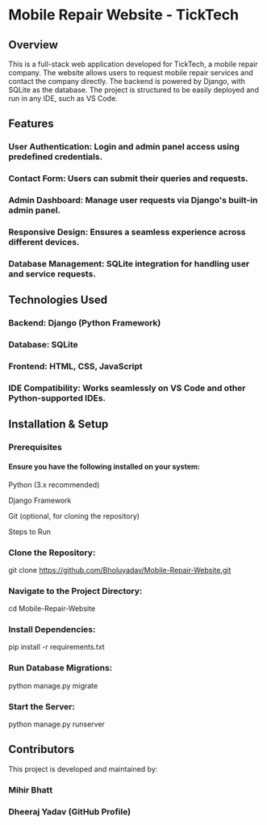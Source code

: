 # Mobile Repair Website - TickTech

## Overview

This is a full-stack web application developed for TickTech, a mobile repair company. The website allows users to request mobile repair services and contact the company directly. The backend is powered by Django, with SQLite as the database. The project is structured to be easily deployed and run in any IDE, such as VS Code.

## Features

### User Authentication: Login and admin panel access using predefined credentials.

### Contact Form: Users can submit their queries and requests.

### Admin Dashboard: Manage user requests via Django's built-in admin panel.

### Responsive Design: Ensures a seamless experience across different devices.

### Database Management: SQLite integration for handling user and service requests.

## Technologies Used

### Backend: Django (Python Framework)

### Database: SQLite

### Frontend: HTML, CSS, JavaScript

### IDE Compatibility: Works seamlessly on VS Code and other Python-supported IDEs.

## Installation & Setup

### Prerequisites

#### Ensure you have the following installed on your system:

Python (3.x recommended)

Django Framework

Git (optional, for cloning the repository)

Steps to Run

### Clone the Repository:

git clone https://github.com/Bholuyadav/Mobile-Repair-Website.git

### Navigate to the Project Directory:

cd Mobile-Repair-Website

### Install Dependencies:

pip install -r requirements.txt

### Run Database Migrations:

python manage.py migrate

### Start the Server:

python manage.py runserver

## Contributors

This project is developed and maintained by:

### Mihir Bhatt

### Dheeraj Yadav (GitHub Profile)

